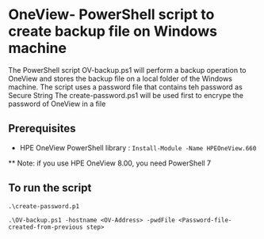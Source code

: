 # OneView- PowerShell script to create backup file on Windows machine

The PowerShell script OV-backup.ps1 will perform a backup operation to OneView and stores the backup file on a local folder of the Windows machine.
The script uses a password file that contains teh password as Secure String
The create-password.ps1 will be used first to encrype the password of OneView in a file


## Prerequisites
* HPE OneView PowerShell library : ```` Install-Module -Name HPEOneView.660 ````

** Note: if you use HPE OneView 8.00, you need PowerShell 7


## To run the script
``` 
.\create-password.p1

.\OV-backup.ps1 -hostname <OV-Address> -pwdFile <Password-file-created-from-previous step>

``` 